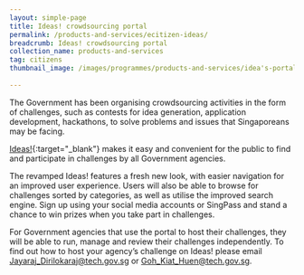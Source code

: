 ```yaml
---
layout: simple-page
title: Ideas! crowdsourcing portal
permalink: /products-and-services/ecitizen-ideas/
breadcrumb: Ideas! crowdsourcing portal
collection_name: products-and-services
tag: citizens
thumbnail_image: /images/programmes/products-and-services/idea's-portal.jpg
      
---
```


The Government has been organising crowdsourcing activities in the form of challenges, such as contests for idea generation, application development, hackathons, to solve problems and issues that Singaporeans may be facing.

[Ideas!](https://ideas.gov.sg/){:target="_blank"} makes it easy and convenient for the public to find and participate in challenges by all Government agencies.  

The revamped Ideas! features a fresh new look, with easier navigation for an improved user experience. Users will also be able to browse for challenges sorted by categories, as well as utilise the improved search engine. Sign up using your social media accounts or SingPass and stand a chance to win prizes when you take part in challenges.

For Government agencies that use the portal to host their challenges, they will be able to run, manage and review their challenges independently. To find out how to host your agency’s challenge on Ideas! please email [Jayaraj_Dirilokaraj@tech.gov.sg](mailto:Jayaraj_Dirilokaraj@tech.gov.sg) or [Goh_Kiat_Huen@tech.gov.sg](mailto:Goh_Kiat_Huen@tech.gov.sg). 
